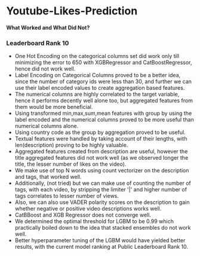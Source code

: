 # Youtube-Likes-Prediction

**What Worked and What Did Not?**

### Leaderboard Rank 10


- One Hot Encoding on the categorical columns set did work only till minimizing the error to 650 with XGBRegressor and CatBoostRegressor, hence did not work well.
-  Label Encoding on Categorical Columns proved to be a better idea, since the number of category ids were less than 30, and further we can use their label encoded values to create aggregation based features.
- The numerical columns are highly correlated to the target variable, hence it performs decently well alone too, but aggregated features from them would be more beneficial.
- Using transformed min,max,sum,mean features with group by using the label encoded and the numerical columns proved to be more useful than numerical columns alone.
- Using country code as the group by aggregation proved to be useful.
- Textual features were handled by taking account of their lengths, with len(description) proving to be highly valuable.
- Aggregated features created from description are useful, however the title aggregated features did not work well (as we observed longer the title, the lesser number of likes on the video).
- We make use of top N words using count vectorizer on the description and tags, that worked well.
- Additionally, (not tried) but we can make use of counting the number of tags, with each video, by stripping the limiter '|' and higher number of tags correlates to lesser number of views.
- Also, we can also use VADER polarity scores on the description to gain whether negative or positive video descriptions works well.
- CatBBoost and XGB Regressor does not converge well.
- We determined the optimal threshold for LGBM to be 0.99 which practically boiled down to the idea that stacked ensembles do not work well.
- Better hyperparameter tuning of the LGBM would have yielded better results, with the current model ranking at Public Leaderboard Rank 10.
